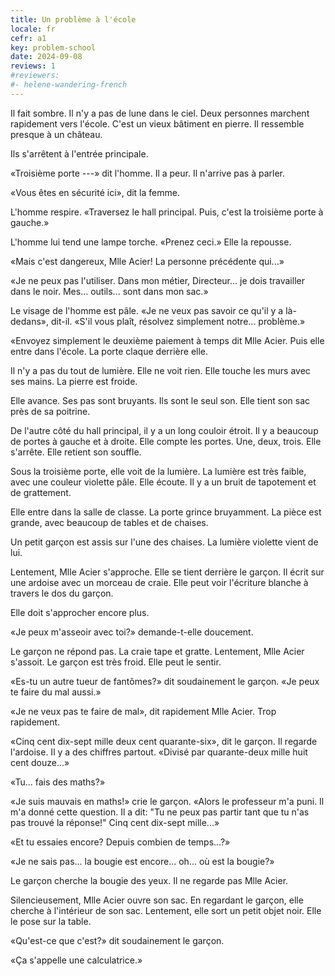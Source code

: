 ```yaml
---
title: Un problème à l'école
locale: fr
cefr: a1
key: problem-school
date: 2024-09-08
reviews: 1
#reviewers:
#- helene-wandering-french
---
```


Il fait sombre. Il n'y a pas de lune dans le ciel. Deux personnes marchent rapidement vers l'école. C'est un vieux bâtiment en pierre. Il ressemble presque à un château.

Ils s'arrêtent à l'entrée principale.

«Troisième porte ---» dit l'homme. Il a peur. Il n'arrive pas à parler.

«Vous êtes en sécurité ici», dit la femme.

L'homme respire. «Traversez le hall principal. Puis, c'est la troisième porte à gauche.»

L'homme lui tend une lampe torche. «Prenez ceci.» Elle la repousse.

«Mais c'est dangereux, Mlle Acier! La personne précédente qui...»

«Je ne peux pas l'utiliser. Dans mon métier, Directeur... je dois travailler dans le noir. Mes... outils... sont dans mon sac.»

Le visage de l'homme est pâle. «Je ne veux pas savoir ce qu'il y a là-dedans», dit-il. «S'il vous plaît, résolvez simplement notre... problème.»

«Envoyez simplement le deuxième paiement à temps dit Mlle Acier. Puis elle entre dans l'école. La porte claque derrière elle.

Il n'y a pas du tout de lumière. Elle ne voit rien. Elle touche les murs avec ses mains. La pierre est froide.

Elle avance. Ses pas sont bruyants. Ils sont le seul son. Elle tient son sac près de sa poitrine.

De l'autre côté du hall principal, il y a un long couloir étroit. Il y a beaucoup de portes à gauche et à droite. Elle compte les portes. Une, deux, trois. Elle s'arrête. Elle retient son souffle.

Sous la troisième porte, elle voit de la lumière. La lumière est très faible, avec une couleur violette pâle. Elle écoute. Il y a un bruit de tapotement et de grattement.

Elle entre dans la salle de classe. La porte grince bruyamment. La pièce est grande, avec beaucoup de tables et de chaises.

Un petit garçon est assis sur l'une des chaises. La lumière violette vient de lui.

Lentement, Mlle Acier s'approche. Elle se tient derrière le garçon. Il écrit sur une ardoise avec un morceau de craie. Elle peut voir l'écriture blanche à travers le dos du garçon.

Elle doit s'approcher encore plus.

«Je peux m'asseoir avec toi?» demande-t-elle doucement.

Le garçon ne répond pas. La craie tape et gratte. Lentement, Mlle Acier s'assoit. Le garçon est très froid. Elle peut le sentir.

«Es-tu un autre tueur de fantômes?» dit soudainement le garçon. «Je peux te faire du mal aussi.»

«Je ne veux pas te faire de mal», dit rapidement Mlle Acier. Trop rapidement.

«Cinq cent dix-sept mille deux cent quarante-six», dit le garçon. Il regarde l'ardoise. Il y a des chiffres partout. «Divisé par quarante-deux mille huit cent douze...»

«Tu... fais des maths?»

«Je suis mauvais en maths!» crie le garçon. «Alors le professeur m'a puni. Il m'a donné cette question. Il a dit: "Tu ne peux pas partir tant que tu n'as pas trouvé la réponse!" Cinq cent dix-sept mille...»

«Et tu essaies encore? Depuis combien de temps...?»

«Je ne sais pas... la bougie est encore... oh... où est la bougie?»

Le garçon cherche la bougie des yeux. Il ne regarde pas Mlle Acier.

Silencieusement, Mlle Acier ouvre son sac. En regardant le garçon, elle cherche à l'intérieur de son sac. Lentement, elle sort un petit objet noir. Elle le pose sur la table.

«Qu'est-ce que c'est?» dit soudainement le garçon.

«Ça s'appelle une calculatrice.»